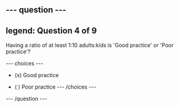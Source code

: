 --- question ---
---
legend: Question 4 of 9
---

Having a ratio of at least 1:10 adults:kids is 'Good practice' or 'Poor practice'?

--- choices ---
- (x) Good practice

- ( ) Poor practice
--- /choices ---

--- /question ---
